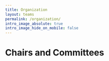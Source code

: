 ```yaml
---
title: Organization
layout: teams
permalink: /organization/
intro_image_absolute: true
intro_image_hide_on_mobile: false
---
```


# Chairs and Committees
